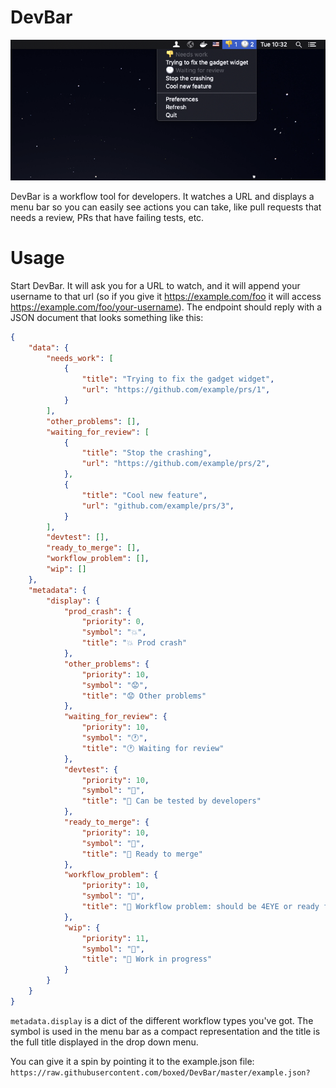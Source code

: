 # DevBar

![](screenshot.png)

DevBar is a workflow tool for developers. It watches a URL and displays a menu bar so you can easily see actions you can take, like pull requests that needs a review, PRs that have failing tests, etc.


# Usage

Start DevBar. It will ask you for a URL to watch, and it will append your username to that url (so if you give it https://example.com/foo it will access https://example.com/foo/your-username). The endpoint should reply with a JSON document that looks something like this:


```json
{
    "data": {
        "needs_work": [
            {
                "title": "Trying to fix the gadget widget",
                "url": "https://github.com/example/prs/1",
            }
        ],
        "other_problems": [],
        "waiting_for_review": [
            {
                "title": "Stop the crashing",
                "url": "https://github.com/example/prs/2",
            },
            {
                "title": "Cool new feature",
                "url": "github.com/example/prs/3",
            }
        ],
        "devtest": [],
        "ready_to_merge": [],
        "workflow_problem": [],
        "wip": []
    },
    "metadata": {
        "display": {
            "prod_crash": {
                "priority": 0,
                "symbol": "💥",
                "title": "💥 Prod crash"
            },
            "other_problems": {
                "priority": 10,
                "symbol": "😟",
                "title": "😟 Other problems"
            },
            "waiting_for_review": {
                "priority": 10,
                "symbol": "🕐",
                "title": "🕐 Waiting for review"
            },
            "devtest": {
                "priority": 10,
                "symbol": "🧪",
                "title": "🧪 Can be tested by developers"
            },
            "ready_to_merge": {
                "priority": 10,
                "symbol": "🎉",
                "title": "🎉 Ready to merge"
            },
            "workflow_problem": {
                "priority": 10,
                "symbol": "🤨",
                "title": "🤨 Workflow problem: should be 4EYE or ready for test"
            },
            "wip": {
                "priority": 11,
                "symbol": "🚧",
                "title": "🚧 Work in progress"
            }
        }
    }
}
```

`metadata.display` is a dict of the different workflow types you've got. The symbol is used in the menu bar as a compact representation and the title is the full title displayed in the drop down menu.


You can give it a spin by pointing it to the example.json file: `https://raw.githubusercontent.com/boxed/DevBar/master/example.json?`